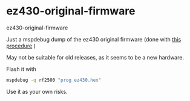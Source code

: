 ez430-original-firmware
=======================

ez430-original-firmware

Just a mspdebug dump of the ez430 original firmware (done with [this procedure](http://tthtlc.wordpress.com/2011/01/23/disassembling-the-ti-ez430-chronos-an-open-source-watch-software-development/) )

May not be suitable for old releases, as it seems to be a new hardware.

Flash it with 

```bash
mspdebug -q rf2500 "prog ez430.hex" 
```

Use it as your own risks.

